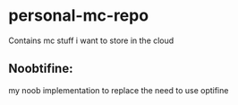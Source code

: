 # personal-mc-repo
Contains mc stuff i want to store in the cloud
## Noobtifine:
my noob implementation to replace the need to use optifine
